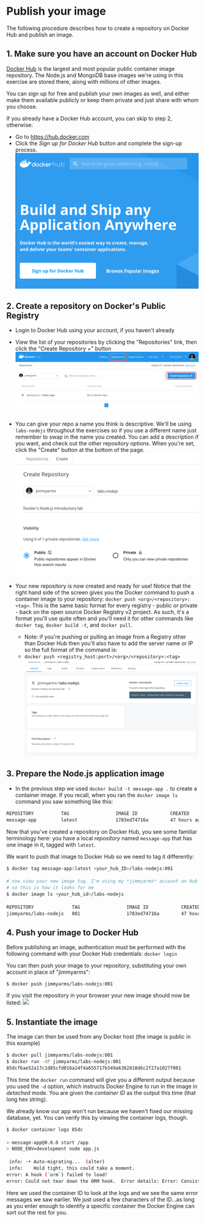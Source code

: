 # Publish your image

The following procedure describes how to create a repository on Docker Hub and publish an image.

## 1. Make sure you have an account on Docker Hub

[Docker Hub](https://hub.docker.com) is the largest and most popular public container image repository. The Node.js and MongoDB base images we're using in this exercise are stored there, along with millions of other images.

You can sign up for free and publish your own images as well, and either make them available publicly or keep them private and just share with whom you choose.

If you already have a Docker Hub account, you can skip to step 2, otherwise:
* Go to https://hub.docker.com
* Click the _Sign up for Docker Hub_ button and complete the sign-up process.
![](images/hub_welcome.png)

## 2. Create a repository on Docker's Public Registry

* Login to Docker Hub using your account, if you haven't already
* View the list of your repositories by clicking the "Repositories" link, then click the "Create Repository +" button
![List of repositories](images/hub_repos.png)

* You can give your repo a name you think is descriptive. We'll be using `labs-nodejs` throughout the exercises so if you use a different name just remember to swap in the name you created. You can add a description if you want, and check out the other repository options. When you're set, click the "Create" button at the bottom of the page.
![New repository details](images/hub_newrepo.png)

* Your new repository is now created and ready for use! Notice that the right hand side of the screen gives you the Docker command to push a container image to your repository: `docker push <org>/<repository>:<tag>`. This is the same basic format for every registry - public or private - back on the open source Docker Registry v2 project. As such, it's a format you'll use quite often and you'll need it for other commands like `docker tag`, `docker build -t`, and `docker pull`.
  * Note: if you're pushing or pulling an image from a Registry other than Docker Hub then you'll also have to add the server name or IP so the full format of the command is:
  * `docker push <registry_host:port>/<org>/<repository>:<tag>`
![Repository created](images/hub_repocreated.png)


## 3. Prepare the Node.js application image

* In the previous step we used `docker build -t message-app .` to create a container image. If you recall, when you ran the `docker image ls` command you saw something like this:

```bash
REPOSITORY          TAG                 IMAGE ID            CREATED             SIZE
message-app         latest              1783ed74716a        47 hours ago        164MB
```

Now that you've created a repository on Docker Hub, you see some familiar terminology here: you have a local _repository_ named `message-app` that has one image in it, tagged with `latest`.

We want to push that image to Docker Hub so we need to tag it differently:

```bash
$ docker tag message-app:latest <your_hub_ID>/labs-nodejs:001

# now view your new image tag. I'm using my *jimmyarms* account on Hub 
# so this is how it looks for me
$ docker image ls <your_hub_id>/labs-nodejs

REPOSITORY              TAG                 IMAGE ID            CREATED             SIZE
jimmyarms/labs-nodejs   001                 1783ed74716a        47 hours ago        164MB
```

## 4. Push your image to Docker Hub

Before publishing an image, authentication must be performed with the following command with your Docker Hub credentials:
```docker login```

You can then push your image to your repository, substituting your own account in place of "jimmyarms":

```
$ docker push jimmyarms/labs-nodejs:001
```
If you visit the repository in your browser your new image should now be listed:
![](images/hub_pushcompleted.png)

## 5. Instantiate the image

The image can then be used from any Docker host (the image is public in this example)

```bash
$ docker pull jimmyarms/labs-nodejs:001
$ docker run -dP jimmyarms/labs-nodejs:001
85dcf6ae52a17c1d85cfd016a24f4a655717b349a6382818d6c2f27a1027f081
```

This time the `docker run` command will give you a different output because you used the `-d` option, which instructs Docker Engine to run in the image in _detached_ mode. You are given the _container ID_ as the output this time (that long hex string).

We already know our app won't run because we haven't fixed our missing database, yet. You can verify this by viewing the container logs, though.

```bash
$ docker container logs 85dc

> message-app@0.0.0 start /app
> NODE_ENV=development node app.js

 info: ·• Auto-migrating...  (alter)
 info:    Hold tight, this could take a moment.
error: A hook (`orm`) failed to load!
error: Could not tear down the ORM hook.  Error details: Error: Consistency violation: Attempting to tear down a datastore (`default`) which is not currently registered with this adapter.  This is usually due to a race condition in userland code (e.g. attempting to tear down the same ORM instance more than once), or it could be due to a bug in this adapter.  (If you get stumped, reach out at http://sailsjs.com/support.)
```

Here we used the container ID to look at the logs and we see the same error messages we saw earlier. We just used a few characters of the ID...as long as you enter enough to identify a specific container the Docker Engine can sort out the rest for you.
